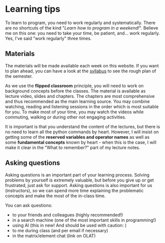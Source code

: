 # Learning tips

To learn to program, you need to work regularly and systematically. There are no shortcuts of the kind "*Learn how to program in a weekend!*". Believe me on this one: you need to take 
your time, be patient, and... work regularly. Yes, I've said "work regularly" three times.

## Materials

The materials will be made available each week on this website. If you want to plan ahead, you can have a look at the [syllabus](syllabus) to see the rough plan of the semester.

As we use the **flipped classroom** principle, you will need to work on background concepts before the classes. The material is available as lecture video, slides and chapters. The chapters are most comprehensive and thus recommended as the main learning source. You may combine watching, reading and listening sessions in the order which is most suitable for you. To make most of your time, you may watch the videos while commuting, walking or during other not engaging activities.

It is important is that you understand the content of the lectures, but there is no need to learn all the python commands by heart. However, I will insist on getting some of the **reserved variables and operator names** as well as some **fundamental concepts** known by heart - when this is the case, I will make it clear in the "What to remember?" part of my lecture notes.

## Asking questions

Asking questions is an important part of your learning process. Solving problems by yourself is extremely valuable, 
but before you give up or get frustrated, just ask for support. Asking questions is also important for us (instructors), 
so we can spend more time explaining the problematic concepts and make the most of the in-class time.

You can ask questions:
- to your friends and colleagues (highly recommended!)
- in a search machine (one of the most important skills in programming!)
- using AI (this in new! And should be used with caution: [](ai))
- to me during class (and per email if necessary)
- in the matrix/element chat (link on OLAT)
